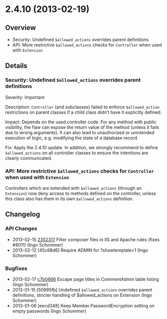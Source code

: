 # 2.4.10 (2013-02-19)

## Overview

 * Security: Undefined `$allowed_actions` overrides parent definitions
 * API: More restrictive `$allowed_actions` checks for `Controller` when used with `Extension`

## Details

### Security: Undefined `$allowed_actions` overrides parent definitions

Severity: Important

Description: `Controller` (and subclasses) failed to enforce `$allowed_action` restrictions
on parent classes if a child class didn't have it explicitly defined.

Impact: Depends on the used controller code. For any method with public visibility,
the flaw can expose the return value of the method (unless it fails due to wrong arguments).
It can also lead to unauthorized or unintended execution of logic, e.g. modifying the
state of a database record.

Fix: Apply the 2.4.10 update. In addition, we strongly recommend to define `$allowed_actions`
on all controller classes to ensure the intentions are clearly communicated.

### API: More restrictive `$allowed_actions` checks for `Controller` when used with `Extension`

Controllers which are extended with `$allowed_actions` (through an `Extension`)
now deny access to methods defined on the controller, unless this class also has them in its own
`$allowed_actions` definition.

## Changelog

### API Changes

 * 2013-02-15 [2352317](https://github.com/silverstripe/silverstripe-installer/commit/2352317) Filter composer files in IIS and Apache rules (fixes #8011) (Ingo Schommer)
 * 2013-02-12 [45c68d6] Require ADMIN for ?showtemplate=1 (Ingo Schommer)

### Bugfixes

 * 2013-02-17 [c7b0666](https://github.com/silverstripe/silverstripe-cms/commit/c7b0666) Escape page titles in CommentAdmin table listing (Ingo Schommer)
 * 2013-01-15 [50995fb] Undefined `$allowed_actions` overrides parent definitions, stricter handling of $allowed_actions on Extension (Ingo Schommer)
 * 2013-01-06 [eecd348] Keep Member.PasswordEncryption setting on empty passwords (Ingo Schommer)